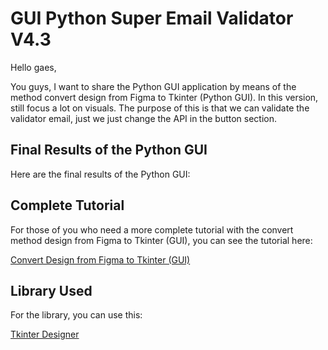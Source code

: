<!DOCTYPE html> <html lang="en"> <head> <meta charset="UTF-8"> <meta name="viewport" content="width=device-width, initial-scale=1.0"> <title>GUI Python Super Email Validator V4.3</title> </head> <body> <h1>GUI Python Super Email Validator V4.3</h1> <p>Hello gaes,</p> <p> You guys, I want to share the Python GUI application by means of the method convert design from Figma to Tkinter (Python GUI). In this version, still focus a lot on visuals. The purpose of this is that we can validate the validator email, just we just change the API in the button section. </p> <h2>Final Results of the Python GUI</h2> <p>Here are the final results of the Python GUI:</p> <!-- You can add a screenshot or image of the GUI here --> <h2>Complete Tutorial</h2> <p> For those of you who need a more complete tutorial with the convert method design from Figma to Tkinter (GUI), you can see the tutorial here: </p> <p><a href="https://www.youtube.com/watch?v=oLxFqpUbaAE">Convert Design from Figma to Tkinter (GUI)</a></p> <h2>Library Used</h2> <p>For the library, you can use this:</p> <p><a href="https://github.com/ParthJadhav/Tkinter-Designer/tree/master?tab=readme-ov-file">Tkinter Designer</a></p> </body> </html>
